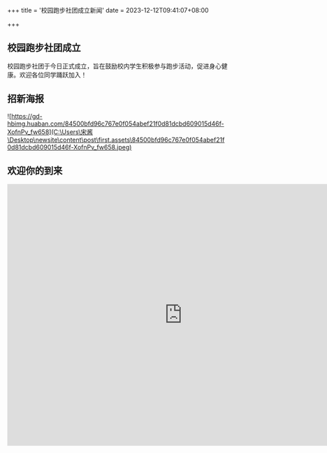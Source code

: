 +++
title = '校园跑步社团成立新闻'
date = 2023-12-12T09:41:07+08:00

+++

## 校园跑步社团成立

校园跑步社团于今日正式成立，旨在鼓励校内学生积极参与跑步活动，促进身心健康。欢迎各位同学踊跃加入！

## 招新海报

![https://gd-hbimg.huaban.com/84500bfd96c767e0f054abef21f0d81dcbd609015d46f-XofnPv_fw658](C:\Users\宋酱\Desktop\newsite\content\post\first.assets\84500bfd96c767e0f054abef21f0d81dcbd609015d46f-XofnPv_fw658.jpeg)

## 欢迎你的到来

<iframe
  src="https://www.bilibili.com/video/BV1rZ4y1574q/?share_source=copy_web&vd_source=e092c92dc5d87fb59462097b095a9b6b"
  scrolling="no"
  border="0"
  frameborder="no"
  framespacing="0"
  allowfullscreen="true"
  width="800px"
  height="600px"
>
</iframe>
